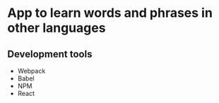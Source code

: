 # App to learn words and phrases in other languages

## Development tools

* Webpack
* Babel
* NPM
* React
